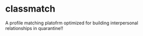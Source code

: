 # classmatch

A profile matching platofrm optimized for building interpersonal relationships in quarantine!! 
